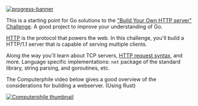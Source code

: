 [![progress-banner](https://backend.codecrafters.io/progress/http-server/fcefc390-363c-414d-adbd-014286d4df01)](https://app.codecrafters.io/users/codecrafters-bot?r=2qF)

This is a starting point for Go solutions to the
["Build Your Own HTTP server" Challenge](https://app.codecrafters.io/courses/http-server/overview). A good project to improve your understanding of Go.

[HTTP](https://en.wikipedia.org/wiki/Hypertext_Transfer_Protocol) is the
protocol that powers the web. In this challenge, you'll build a HTTP/1.1 server
that is capable of serving multiple clients.

Along the way you'll learn about TCP servers,
[HTTP request syntax](https://www.w3.org/Protocols/rfc2616/rfc2616-sec5.html),
and more. Language specific implementations: `net` package of the standard library, string parsing, and goroutines, etc.

The Computerphile video below gives a good overview of the considerations for building a webserver. (Using Rust)

[![Computerphile thumbnail](https://img.youtube.com/vi/7GBlCinu9yg/0.jpg)](https://www.youtube.com/watch?v=7GBlCinu9yg "Coding a Web Server in 25 Lines - Computerphile") 
